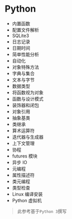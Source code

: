 # Python

- 内置函数
- 配置文件解析
- SQLite3
- 日志记录
- 日期时间
- 简单性能分析
- 自动化
- 对象特殊方法
- 字典与集合
- 文本与字节
- 数据类型
- 将函数视为对象
- 函数与设计模式
- 装饰器和闭包
- 对象引用
- 抽象基类
- 类继承
- 算术运算符
- 迭代器与生成器
- 上下文管理
- 协程
- futures 模块
- 异步 IO
- 元编程
- 属性描述符
- 类元编程
- 类型检查
- Linux 编译安装
- Python 虚拟机

> 此参考基于`Python 3`撰写
